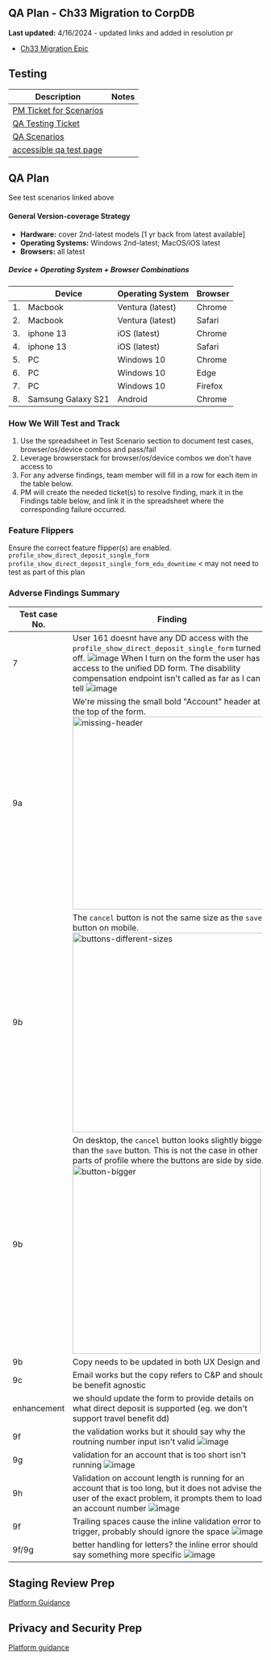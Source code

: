 

## QA Plan - Ch33 Migration to CorpDB
**Last updated:** 4/16/2024 - updated links and added in resolution pr

- [Ch33 Migration Epic](https://github.com/department-of-veterans-affairs/va.gov-team/issues/76202)

## Testing 

|Description| Notes |
|---|---|
| [PM Ticket for Scenarios ](https://github.com/department-of-veterans-affairs/va.gov-team/issues/77249)|  |
| [QA Testing Ticket](https://github.com/department-of-veterans-affairs/va.gov-team/issues/76720) |  |
| [QA Scenarios](https://docs.google.com/spreadsheets/d/1rOD8w0YNTlfbefVK7t2RsWoYK_ui1gTkVhCXlJE5VDg/edit#gid=0) | |
|[accessible qa test page](https://github.com/department-of-veterans-affairs/va.gov-team-sensitive/blob/master/products/identity-personalization/profile/direct_deposit/ch33-bdn-corpdb-migration/qa/direct-deposit-ch33-test-accounts.md) |  |


## QA Plan 
See test scenarios linked above 

#### General Version-coverage Strategy
- **Hardware:** cover 2nd-latest models [1 yr back from latest available]
- **Operating Systems:** Windows 2nd-latest; MacOS/iOS latest
- **Browsers:** all latest
  
##### Device + Operating System + Browser Combinations

|   |      Device        |  Operating System  | Browser  |
|---|--------------------|--------------------|----------|
|1. |      Macbook       |  Ventura (latest)  | Chrome   |
|2. |      Macbook       |  Ventura (latest)  | Safari   |
|3. |     iphone 13      |    iOS (latest)    | Chrome   |
|4. |     iphone 13      |    iOS (latest)    | Safari   |
|5. |         PC         |     Windows 10     | Chrome   |
|6. |         PC         |     Windows 10     | Edge     |
|7. |         PC         |     Windows 10     | Firefox  |
|8. | Samsung Galaxy S21 |      Android       | Chrome   |


### How We Will Test and Track
1. Use the spreadsheet in Test Scenario section to document test cases, browser/os/device combos and pass/fail
2. Leverage browserstack for browser/os/device combos we don't have access to
3. For any adverse findings, team member will fill in a row for each item in the table below. 
4. PM will create the needed ticket(s) to resolve finding, mark it in the Findings table below, and link it in the spreadsheet where the corresponding failure occurred.

### Feature Flippers 
Ensure the correct feature flipper(s) are enabled.
`profile_show_direct_deposit_single_form`
`profile_show_direct_deposit_single_form_edu_downtime` < may not need to test as part of this plan

### Adverse Findings Summary



| Test case No. |    Finding       | Device  | Operating System | Browser | Reporter | Resolution Ticket(s)| Status |
|---------------|------------------|---------|-----------------|---------|---------|---------------------|--------|
|7 | User 161 doesnt have any DD access with the `profile_show_direct_deposit_single_form` turned off. ![image](https://github.com/department-of-veterans-affairs/va.gov-team/assets/129431463/0970f635-9e05-49b1-8b8d-6c4eaf4d21de)  When I turn on the form the user has access to the unified DD form. The disability compensation endpoint isn't called as far as I can tell ![image](https://github.com/department-of-veterans-affairs/va.gov-team/assets/129431463/f596b9c8-662f-40f6-a5b5-edd62e689893)  |  PC  | Windows  | Chrome  | Travis | [PR 29174](https://github.com/department-of-veterans-affairs/vets-website/pull/29174)  | Completed | 
|9a | We're missing the small bold "Account" header at the top of the form. <img width="382" alt="missing-header" src="https://github.com/department-of-veterans-affairs/va.gov-team/assets/55992116/be1e7110-d7f0-4fd5-9dcc-7487ad94d137">  |  All  | All  | All  | Liz | TBD  | TBD | 
|9b | The `cancel` button is not the same size as the `save` button on mobile.  <img width="395" alt="buttons-different-sizes" src="https://github.com/department-of-veterans-affairs/va.gov-team/assets/55992116/d1d82a0a-5fc7-441d-9a6c-1b464f54b134"> |  Multiple  | Multiple  | Multiple  | Liz | TBD  | TBD | 
|9b | On desktop, the `cancel` button looks slightly bigger than the `save` button. This is not the case in other parts of profile where the buttons are side by side. <img width="373" alt="button-bigger" src="https://github.com/department-of-veterans-affairs/va.gov-team/assets/55992116/2f18c801-f2b6-442f-80fe-53f4380c79bf"> |  Macbook  | Mac  | Chrome  | Liz | TBD  | TBD | 
|9b | Copy needs to be updated in both UX Design and UI   |  PC  | Windows  | Chrome  | Travis | [PR 29174](https://github.com/department-of-veterans-affairs/vets-website/pull/29174)  | Completed | 
|9c | Email works but the copy refers to C&P and should be benefit agnostic |  PC  | Windows  | Chrome  | Travis | [PR 29174](https://github.com/department-of-veterans-affairs/vets-website/pull/29174)  | Completed |
|enhancement | we should update the form to provide details on what direct deposit is supported (eg. we don't support travel benefit dd) |  PC  | Windows  | Chrome  | Travis | TBD  |  |
|9f | the validation works but it should say why the routning number input isn't valid  ![image](https://github.com/department-of-veterans-affairs/va.gov-team/assets/129431463/925e21aa-3973-4012-8d0f-6dae3885ce5c) |  PC  | Windows  | Chrome  | Travis | [PR 29174](https://github.com/department-of-veterans-affairs/vets-website/pull/29174)  | Completed  |
|9g | validation for an account that is too short isn't running ![image](https://github.com/department-of-veterans-affairs/va.gov-team/assets/129431463/8c778252-3985-490d-bef9-a6221541451f)  |  PC  | Windows  | Chrome  | Travis | [PR 29174](https://github.com/department-of-veterans-affairs/vets-website/pull/29174)  |  Completed |
|9h | Validation on account length is running for an account that is too long, but it does not advise the user of the exact problem, it prompts them to load in an account number ![image](https://github.com/department-of-veterans-affairs/va.gov-team/assets/129431463/b479c2aa-a698-4998-8683-8d08846559d5)|  PC  | Windows  | Chrome  | Travis | [PR 29174](https://github.com/department-of-veterans-affairs/vets-website/pull/29174)  |Completed  |
|9f | Trailing spaces cause the inline validation error to trigger, probably should ignore the space ![image](https://github.com/department-of-veterans-affairs/va.gov-team/assets/129431463/160d855c-20bc-4c40-bf64-6e1e5c101e9a) |  PC  | Windows  | Chrome  | Travis | TBD |  |
|9f/9g | better handling for letters? the inline error should say something more specific ![image](https://github.com/department-of-veterans-affairs/va.gov-team/assets/129431463/5e9e06be-8764-4e14-92cd-34569f337f40) |  PC  | Windows  | Chrome  | Travis | TBD |  |












## Staging Review Prep 
[Platform Guidance](https://depo-platform-documentation.scrollhelp.site/collaboration-cycle/staging-review)

## Privacy and Security Prep 
[Platform guidance](https://depo-platform-documentation.scrollhelp.site/collaboration-cycle/privacy-security-infrastructure-readiness-review)

